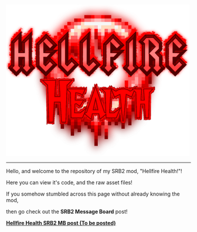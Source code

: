 <!--Going to do some HTML coding here...-->
<img src="./assets/HellfireHealthLogo.png" alt="Hellfire Health" width="500"/>
<hr>
<p>Hello, and welcome to the repository of my SRB2 mod, "Hellfire Health!"!</p>
<p>Here you can view it's code, and the raw asset files!</p>
<p>If you somehow stumbled across this page without already knowing the mod,</p>
<p>then go check out the <b>SRB2 Message Board</b> post!</p>
<b><a href="">Hellfire Health SRB2 MB post (To be posted)</a></b>

